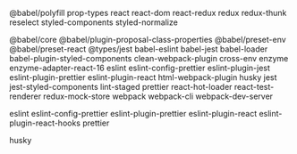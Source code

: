 @babel/polyfill prop-types react react-dom react-redux redux redux-thunk reselect styled-components styled-normalize


@babel/core
@babel/plugin-proposal-class-properties
@babel/preset-env
@babel/preset-react
@types/jest
babel-eslint
babel-jest
babel-loader
babel-plugin-styled-components
clean-webpack-plugin
cross-env
enzyme
enzyme-adapter-react-16
eslint
eslint-config-prettier
eslint-plugin-jest
eslint-plugin-prettier
eslint-plugin-react
html-webpack-plugin
husky
jest
jest-styled-components
lint-staged
prettier
react-hot-loader
react-test-renderer
redux-mock-store
webpack
webpack-cli
webpack-dev-server




eslint eslint-config-prettier eslint-plugin-prettier eslint-plugin-react eslint-plugin-react-hooks prettier

husky
